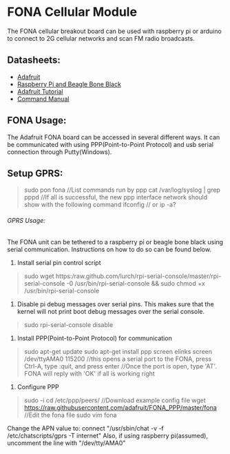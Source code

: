 # FONA Cellular Module
The FONA cellular breakout board can be used with raspberry pi or arduino to connect to 2G cellular networks and scan FM radio broadcasts.

## Datasheets:
* [Adafruit](https://cdn-learn.adafruit.com/downloads/pdf/adafruit-fona-800-shield.pdf)
* [Raspberry Pi and Beagle Bone Black](https://learn.adafruit.com/fona-tethering-to-raspberry-pi-or-beaglebone-black/setup)
* [Adafruit Tutorial](https://learn.adafruit.com/adafruit-fona-mini-gsm-gprs-cellular-phone-module?view=all#wiring-to-usb)
* [Command Manual](https://cdn-shop.adafruit.com/product-files/1946/SIM800+Series_AT+Command+Manual_V1.09.pdf)

## FONA Usage:
The Adafruit FONA board can be accessed in several different ways. It can be communicated with using PPP(Point-to-Point Protocol) and usb serial connection through Putty(Windows).

## Setup GPRS:
> sudo pon fona
> //List commands run by ppp
> cat /var/log/syslog | grep pppd
> //If all is successful, the new ppp interface network should show with the following command
> ifconfig // or ip -a?

###### GPRS Usage:
The FONA unit can be tethered to a raspberry pi or beagle bone black using serial communication. Instructions on how to do so can be found below.

1. Install serial pin control script
> sudo wget https:/raw.github.com/lurch/rpi-serial-console/master/rpi-serial-console -0 /usr/bin/rpi-serial-console && sudo chmod +x /usr/bin/rpi-serial-console

1. Disable pi debug messages over serial pins. This makes sure that the kernel will not print boot debug messages over the serial console.
> sudo rpi-serial-console disable	

1. Install PPP(Point-to-Point Protocol) for communication
> sudo apt-get update
> sudo apt-get install ppp screen elinks
> screen /dev/ttyAMA0 115200 //this opens a serial port to the FONA, press Ctrl-A, type :quit, and press enter
> //Once the port is open, type 'AT'. FONA will reply with 'OK' if all is working right

1. Configure PPP
> sudo -i
> cd /etc/ppp/peers/
> //Download example config file 
> wget https://raw.githubusercontent.com/adafruit/FONA_PPP/master/fona
> //Edit the fona file
> sudo vim fona

Change the APN value to: connect "/usr/sbin/chat -v -f /etc/chatscripts/gprs -T internet"
Also, if using raspberry pi(assumed), uncomment the line with "/dev/tty/AMA0"



